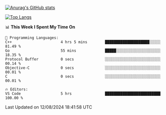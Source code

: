 [![Anurag's GitHub stats](https://github-readme-stats.vercel.app/api?username=wugouzi&count_private=true)](https://github.com/anuraghazra/github-readme-stats)

[![Top Langs](https://github-readme-stats.vercel.app/api/top-langs/?username=wugouzi&layout=compact&count_private=true&hide=html)](https://github.com/anuraghazra/github-readme-stats)

<!--START_SECTION:waka-->
📊 **This Week I Spent My Time On** 

```text
💬 Programming Languages: 
C++                      4 hrs 5 mins        ████████████████████░░░░░   81.49 % 
Go                       55 mins             █████░░░░░░░░░░░░░░░░░░░░   18.35 % 
Protocol Buffer          0 secs              ░░░░░░░░░░░░░░░░░░░░░░░░░   00.14 % 
Objective-C              0 secs              ░░░░░░░░░░░░░░░░░░░░░░░░░   00.01 % 
C                        0 secs              ░░░░░░░░░░░░░░░░░░░░░░░░░   00.01 % 

🔥 Editors: 
VS Code                  5 hrs               █████████████████████████   100.00 % 
```


 Last Updated on 12/08/2024 18:41:58 UTC
<!--END_SECTION:waka-->

<!--
**wugouzi/wugouzi** is a ✨ _special_ ✨ repository because its `README.md` (this file) appears on your GitHub profile.

Here are some ideas to get you started:

- 🔭 I’m currently working on ...
- 🌱 I’m currently learning ...
- 👯 I’m looking to collaborate on ...
- 🤔 I’m looking for help with ...
- 💬 Ask me about ...
- 📫 How to reach me: ...
- 😄 Pronouns: ...
- ⚡ Fun fact: ...
-->
